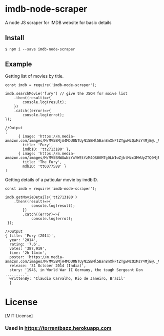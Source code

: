 # imdb-node-scraper
A node JS scraper for IMDB website for basic details

## Install
```
$ npm i --save imdb-node-scraper
```

## Example  


Getting list of movies by title.
```
const imdb = require('imdb-node-scraper');

imdb.searchMovie('fury') // give the JSON for moive list
    .then((result)=>{
        console.log(result);
    })
    .catch((error)=>{
        console.log(errot);
});

//Output
[ 
      { image: 'https://m.media-amazon.com/images/M/MV5BMjA4MDU0NTUyN15BMl5BanBnXkFtZTgwMzQxMzY4MjE@._V1_UX32_CR0,0,32,44_AL_.jpg',
        title: 'Fury',
        imdbID: 'tt2713180' },
      { image: 'https://m.media-amazon.com/images/M/MV5BNWUwNzYxYWEtYzM4OS00MTg0LWIwZjktMzc3MWUyZTQ0MjMzXkEyXkFqcGdeQXVyMTQxNzMzNDI@._V1_UX32_CR0,0,32,44_AL_.jpg',
        title: 'The Fury',
        mdbID: 'tt0077588' }
] 
```


Getting details of a paticular movie by imdbID.

```
const imdb = require('imdb-node-scraper');

imdb.getMovieDetails('tt2713180')
    .then((result)=>{
            console.log(result);
        })
        .catch((error)=>{
            console.log(errot);
 });
    
//Output
{ title: 'Fury (2014)',
  year: '2014',
  rating: '7.6',
  votes: '387,919',
  time: '2h 14min',
  poster: 'https://m.media-amazon.com/images/M/MV5BMjA4MDU0NTUyN15BMl5BanBnXkFtZTgwMzQxMzY4MjE@._V1_UX182_CR0,0,182,268_AL__QL50.jpg',
  release: '31 October 2014 (India)',
  story: '1945, in World War II Germany, the tough Sergeant Don .........',
  writtenBy: 'Claudio Carvalho, Rio de Janeiro, Brazil' 
  }
```

# License
[MIT License]

### Used in https://torrentbazz.herokuapp.com